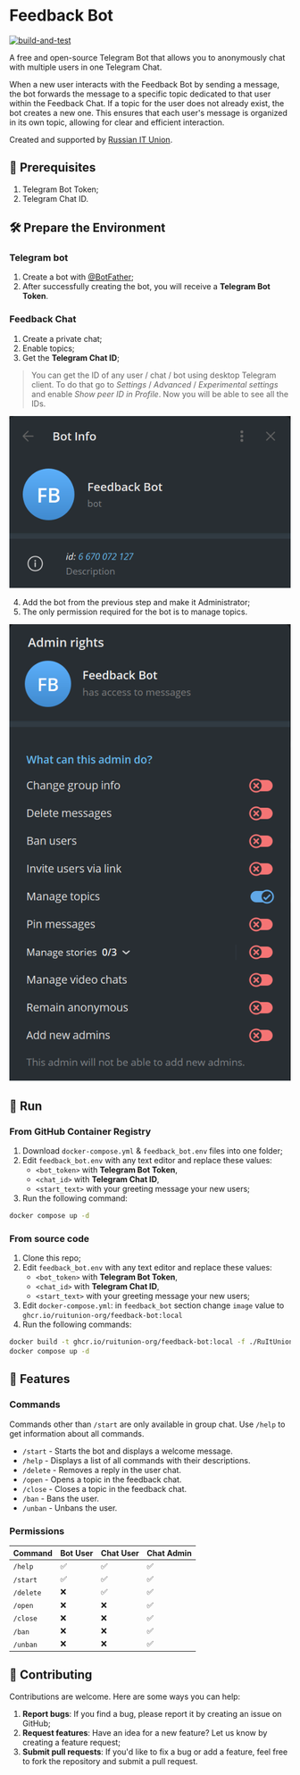 # Feedback Bot

[![build-and-test](https://github.com/ruitunion-org/feedback-bot/actions/workflows/build.yml/badge.svg)](https://github.com/ruitunion-org/feedback-bot/actions/workflows/build.yml)

A free and open-source Telegram Bot that allows you to anonymously
chat with multiple users in one Telegram Chat.

When a new user interacts with the Feedback Bot by sending a message,
the bot forwards the message to a specific topic dedicated to that user
within the Feedback Chat. If a topic for the user does not already
exist, the bot creates a new one. This ensures that each user's
message is organized in its own topic, allowing for clear and efficient
interaction.

Created and supported by [Russian IT Union](https://ruitunion.org/en/about/).

## 📝 Prerequisites

1. Telegram Bot Token;
2. Telegram Chat ID.

## 🛠️ Prepare the Environment

### Telegram bot

1. Create a bot with [@BotFather](https://t.me/BotFather);
2. After successfully creating the bot,
you will receive a **Telegram Bot Token**.

### Feedback Chat

1. Create a private chat;
2. Enable topics;
3. Get the **Telegram Chat ID**;

> You can get the ID of any user / chat / bot using desktop Telegram client.
To do that go to *Settings* / *Advanced* / *Experimental settings* and
enable *Show peer ID in Profile*. Now you will be able to see all the IDs.

![how_to_get_id](./docs/image01.png)

4. Add the bot from the previous step and make it Administrator;
5. The only permission required for the bot is to manage topics.

![required_permissions](./docs/image02.png)

## 🚀 Run

### From GitHub Container Registry

1. Download `docker-compose.yml` & `feedback_bot.env` files into one folder;
2. Edit `feedback_bot.env` with any text editor and replace these values:
    - `<bot_token>` with **Telegram Bot Token**,
    - `<chat_id>` with **Telegram Chat ID**,
    - `<start_text>` with your greeting message your new users;
3. Run the following command:

```sh
docker compose up -d 
```

### From source code

1. Clone this repo;
2. Edit `feedback_bot.env` with any text editor and replace these values:
    - `<bot_token>` with **Telegram Bot Token**,
    - `<chat_id>` with **Telegram Chat ID**,
    - `<start_text>` with your greeting message your new users;
3. Edit `docker-compose.yml`: in `feedback_bot` section change `image`
value to `ghcr.io/ruitunion-org/feedback-bot:local`
3. Run the following commands:

```sh
docker build -t ghcr.io/ruitunion-org/feedback-bot:local -f ./RuItUnion.FeedbackBot/Dockerfile .
docker compose up -d 
```

## 🌟 Features

### Commands

Commands other than `/start` are only available in group chat.
Use `/help` to get information about all commands.

- `/start` - Starts the bot and displays a welcome message.
- `/help` - Displays a list of all commands with their descriptions.
- `/delete` - Removes a reply in the user chat.
- `/open` - Opens a topic in the feedback chat.
- `/close` - Closes a topic in the feedback chat.
- `/ban` - Bans the user.
- `/unban` - Unbans the user.

### Permissions

| Command   | Bot User | Chat User | Chat Admin |
| --------- | -------- | --------- | ---------- |
| `/help`   | ✅        | ✅         | ✅          |
| `/start`  | ✅        | ✅         | ✅          |
| `/delete` | ❌        | ✅         | ✅          |
| `/open`   | ❌        | ❌         | ✅          |
| `/close`  | ❌        | ❌         | ✅          |
| `/ban`    | ❌        | ❌         | ✅          |
| `/unban`  | ❌        | ❌         | ✅          |

## 🤝 Contributing

Contributions are welcome. Here are some ways you can help:

1. **Report bugs**: If you find a bug, please report it by creating an
issue on GitHub;
2. **Request features**: Have an idea for a new feature?
Let us know by creating a feature request;
3. **Submit pull requests**: If you'd like to fix a bug or add a feature,
feel free to fork the repository and submit a pull request.
